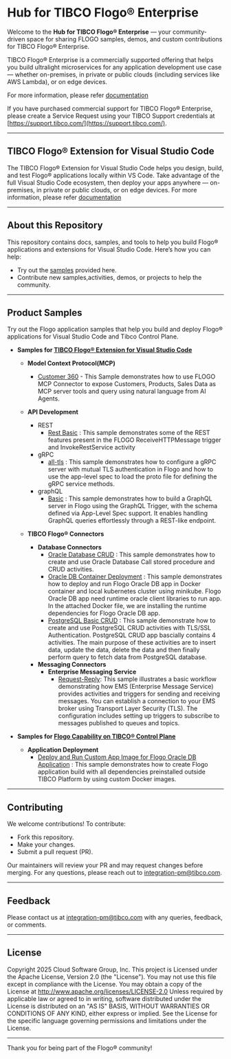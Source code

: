 # **Hub for TIBCO Flogo® Enterprise**

Welcome to the **Hub for TIBCO Flogo® Enterprise** — your community-driven space for sharing FLOGO samples, demos, and custom contributions for TIBCO Flogo® Enterprise.

TIBCO Flogo® Enterprise is a commercially supported offering that helps you build ultralight microservices for any application development use case — whether on-premises, in private or public clouds (including services like AWS Lambda), or on edge devices.

For more information, please refer [documentation](https://docs.tibco.com/products/tibco-flogo-enterprise-latest)

If you have purchased commercial support for TIBCO Flogo® Enterprise, please create a Service Request using your TIBCO Support credentials at [https://support.tibco.com/](https://support.tibco.com/).

---

## **TIBCO Flogo® Extension for Visual Studio Code**

The TIBCO Flogo® Extension for Visual Studio Code helps you design, build, and test Flogo® applications locally within VS Code. Take advantage of the full Visual Studio Code ecosystem, then deploy your apps anywhere — on-premises, in private or public clouds, or on edge devices.
For more information, please refer [documentation](https://docs.tibco.com/products/tibco-flogo-extension-for-visual-studio-code-latest)

---

## **About this Repository**

This repository contains docs, samples, and tools to help you build Flogo® applications and extensions for Visual Studio Code. Here’s how you can help:

- Try out the [samples](https://github.com/TIBCOSoftware/flogo-enterprise-hub/tree/master/samples/VSCode_Extension) provided here.
- Contribute new samples,activities, demos, or projects to help the community.

---

## **Product Samples**

Try out the Flogo application samples that help you build and deploy Flogo® applications for Visual Studio Code and Tibco Control Plane.  

- **Samples for [TIBCO Flogo® Extension for Visual Studio Code](https://github.com/TIBCOSoftware/flogo-enterprise-hub/tree/master/samples/VSCode_Extension)**
    - **Model Context Protocol(MCP)**
      - [Customer 360](./Samples/VSCode_Extension/Model_Context_Protocol(MCP)/Customer360/README.md) - This Sample demonstrates how to use FLOGO MCP Connector to expose Customers, Products, Sales Data as MCP server tools and query using natural language from AI Agents.
    - **API Development**
       - REST 
           - [Rest Basic](https://github.com/TIBCOSoftware/flogo-enterprise-hub/tree/master/samples/VSCode_Extension/API-Development/REST/Basic) :  This sample demonstrates some of the REST features present in the FLOGO ReceiveHTTPMessage trigger and InvokeRestService activity
       - gRPC
           - [all-tls](https://github.com/TIBCOSoftware/flogo-enterprise-hub/tree/master/samples/VSCode_Extension/API-Development/gRPC/all-tls) : This sample demonstrates how to configure a gRPC server with mutual TLS authentication in Flogo and how to use the app-level spec to load the proto file for defining the gRPC service methods.
       - graphQL
           - [Basic](https://github.com/TIBCOSoftware/flogo-enterprise-hub/tree/master/samples/VSCode_Extension/API-Development/graphQL/Basic) : This sample demonstrates how to build a GraphQL server in Flogo using the GraphQL Trigger, with the schema defined via App-Level Spec support. It enables handling GraphQL queries effortlessly through a REST-like endpoint.

    - **TIBCO Flogo® Connectors**
       - **Database Connectors**
            - [Oracle Database CRUD](https://github.com/TIBCOSoftware/flogo-enterprise-hub/tree/master/samples/VSCode_Extension/Connectors/Databases/OracleDB_clusterDeployment) : This sample demonstrates how to create and use Oracle Database Call stored procedure and CRUD activities.
            - [Oracle DB Container Deployment](https://github.com/TIBCOSoftware/flogo-enterprise-hub/tree/master/samples/VSCode_Extension/Connectors/Databases/OracleDatabase) : This sample demonstrates how to deploy and run Flogo Oracle DB app in Docker container and local kubernetes cluster using minikube. Flogo Oracle DB app need runtime oracle client libraries to run app. In the attached Docker file, we are installing the runtime dependencies for Flogo Oracle DB app.
            - [PostgreSQL Basic CRUD](https://github.com/TIBCOSoftware/flogo-enterprise-hub/tree/master/samples/VSCode_Extension/Connectors/Databases/PostgreSQL-CRUD) : This sample demonstrate how to create and use PostgreSQL CRUD activities with TLS/SSL Authentication. PostgreSQL CRUD app bascially contains 4 activities. The main purpose of these activities are to insert data, update the data, delete the data and then finally perform query to fetch data from PostgreSQL database.
        - **Messaging Connectors**
            - **Enterprise Messaging Service**
                - [Request-Reply](https://github.com/TIBCOSoftware/flogo-enterprise-hub/tree/master/samples/VSCode_Extension/Connectors/Messaging/EMS/RequestReply): This sample illustrates a basic workflow demonstrating how EMS (Enterprise Message Service) provides activities and triggers for sending and receiving messages. You can establish a connection to your EMS broker using Transport Layer Security (TLS). The configuration includes setting up triggers to subscribe to messages published to queues and topics.

- **Samples for [Flogo Capability on TIBCO® Control Plane](https://github.com/TIBCOSoftware/flogo-enterprise-hub/tree/master/samples/Tibco_Control_Plane)**
    - **Application Deployment**
        - [Deploy and Run Custom App Image for Flogo Oracle DB Application](https://github.com/TIBCOSoftware/flogo-enterprise-hub/tree/master/samples/Tibco_Control_Plane/App_Deployment/Custom_App_Image) : This sample demonstrates how to create Flogo application build with all dependencies preinstalled outside TIBCO Platform by using custom Docker images.
 

---

## **Contributing**

We welcome contributions! To contribute:
- Fork this repository.
- Make your changes.
- Submit a pull request (PR).

Our maintainers will review your PR and may request changes before merging. For any questions, please reach out to [integration-pm@tibco.com](mailto:integration-pm@tibco.com).

---

## **Feedback**

Please contact us at [integration-pm@tibco.com](mailto:integration-pm@tibco.com) with any queries, feedback, or comments.

---

## **License**

Copyright 2025 Cloud Software Group, Inc.
This project is Licensed under the Apache License, Version 2.0 (the "License"). You may not use this file except in compliance with the License. You may obtain a copy of the License at http://www.apache.org/licenses/LICENSE-2.0 Unless required by applicable law or agreed to in writing, software distributed under the License is distributed on an "AS IS" BASIS, WITHOUT WARRANTIES OR CONDITIONS OF ANY KIND, either express or implied. See the License for the specific language governing permissions and limitations under the License.

---

Thank you for being part of the Flogo® community!

